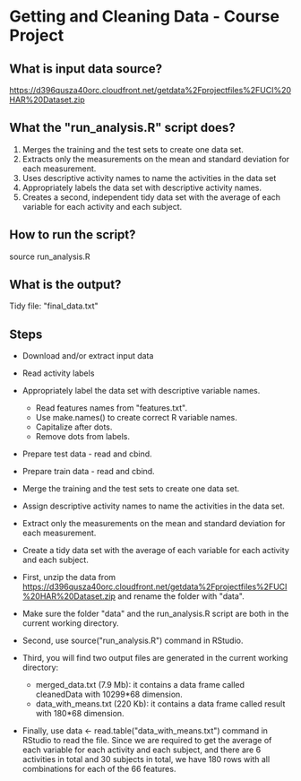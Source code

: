# Getting and Cleaning Data - Course Project

## What is input data source?

https://d396qusza40orc.cloudfront.net/getdata%2Fprojectfiles%2FUCI%20HAR%20Dataset.zip

## What the "run_analysis.R" script does?

1. Merges the training and the test sets to create one data set.
2. Extracts only the measurements on the mean and standard deviation for each measurement.
3. Uses descriptive activity names to name the activities in the data set
4. Appropriately labels the data set with descriptive activity names.
5. Creates a second, independent tidy data set with the average of each variable for each activity and each subject.

## How to run the script?
	
source run_analysis.R

## What is the output?

Tidy file: "final_data.txt"

## Steps

* Download and/or extract input data
* Read activity labels
* Appropriately label the data set with descriptive variable names.
	* Read features names from "features.txt".
	* Use make.names() to create correct R variable names.
	* Capitalize after dots.
	* Remove dots from labels.
* Prepare test data  - read and cbind.
* Prepare train data - read and cbind.
* Merge the training and the test sets to create one data set.
* Assign descriptive activity names to name the activities in the data set.
* Extract only the measurements on the mean and standard deviation for each measurement. 
* Create a tidy data set with the average of each variable for each activity and each subject.



















* First, unzip the data from https://d396qusza40orc.cloudfront.net/getdata%2Fprojectfiles%2FUCI%20HAR%20Dataset.zip and rename the folder with "data".
* Make sure the folder "data" and the run_analysis.R script are both in the current working directory.
* Second, use source("run_analysis.R") command in RStudio. 
* Third, you will find two output files are generated in the current working directory:
  - merged_data.txt (7.9 Mb): it contains a data frame called cleanedData with 10299*68 dimension.
  - data_with_means.txt (220 Kb): it contains a data frame called result with 180*68 dimension.
* Finally, use data <- read.table("data_with_means.txt") command in RStudio to read the file. Since we are required to get the average of each variable for each activity and each subject, and there are 6 activities in total and 30 subjects in total, we have 180 rows with all combinations for each of the 66 features. 
